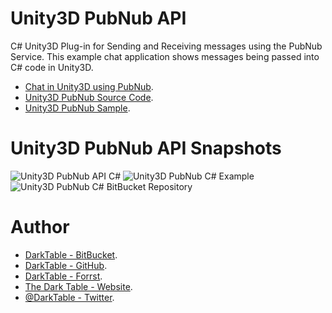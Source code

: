 # Unity3D PubNub API

C# Unity3D Plug-in for Sending and Receiving messages using the PubNub Service.
This example chat application shows messages being passed into C# code in Unity3D.

+ [Chat in Unity3D using PubNub](http://the.darktable.com/post/13606720661/chat-in-unity-3d-using-pubnub "Chat in Unity3D using PubNub").
+ [Unity3D PubNub Source Code](https://bitbucket.org/darktable/unity3d-pubnub "Unity3D PubNub Source Code").
+ [Unity3D PubNub Sample](http://unity3d-pubnub.appspot.com/ "Unity3D PubNub Sample").

# Unity3D PubNub API Snapshots

![Unity3D PubNub API C#](http://pubnub.s3.amazonaws.com/assets/Unity3D-PubNub-API.png "Unity3D PubNub API C#")
![Unity3D PubNub C# Example](http://pubnub.s3.amazonaws.com/assets/Unity3D-PubNub-Example.png "Unity3D PubNub C# Example")
![Unity3D PubNub C# BitBucket Repository](http://pubnub.s3.amazonaws.com/assets/Unity3D-PubNub-CSharp-BitBucket.png "Unity3D PubNub C# BitBucket Repository")

# Author

+ [DarkTable - BitBucket](https://bitbucket.org/darktable "DarkTable - BitBucket").
+ [DarkTable - GitHub](https://github.com/darktable "DarkTable - GitHub").
+ [DarkTable - Forrst](http://forrst.me/darktable "DarkTable - Forrst").
+ [The Dark Table - Website](http://the.darktable.com/ "The Dark Table - Website").
+ [@DarkTable - Twitter](https://twitter.com/darktable "@DarkTable - Twitter").
